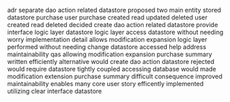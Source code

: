 adr separate dao action related datastore proposed two main entity stored datastore purchase user purchase created read updated deleted user created read deleted decided create dao action related datastore provide interface logic layer datastore logic layer access datastore without needing worry implementation detail allows modification expansion logic layer performed without needing change datastore accessed help address maintainability qas allowing modification expansion purchase summary written efficiently alternative would create dao action datastore rejected would require datastore tightly coupled accessing database would made modification extension purchase summary difficult consequence improved maintainability enables many core user story efficently implemented utilizing clear interface datastore